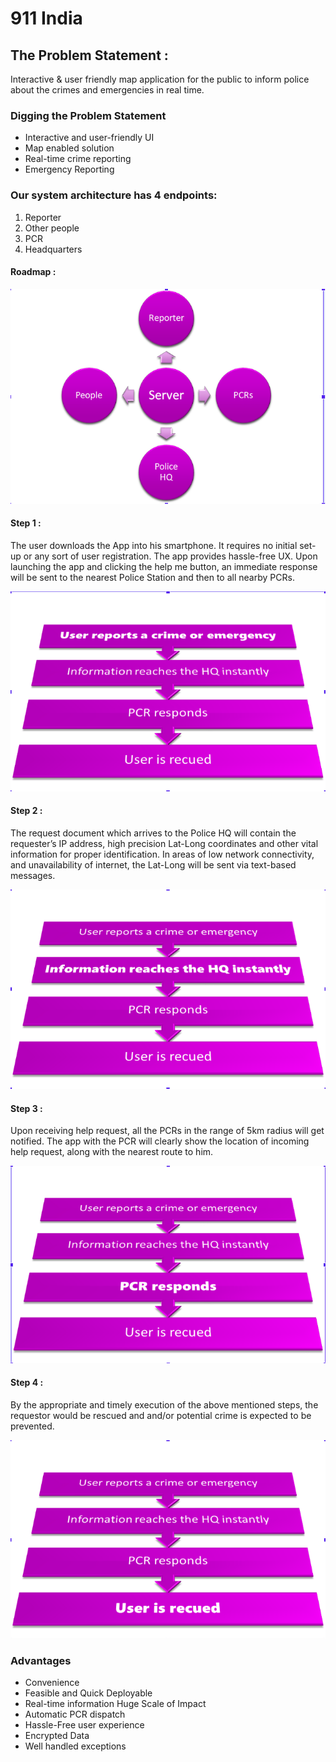 # 911 India

## The Problem Statement :
Interactive & user friendly map application
for the public to inform police about the
crimes and emergencies in real time.

### Digging the Problem Statement
* Interactive and user-friendly UI
* Map enabled solution
* Real-time crime reporting
* Emergency Reporting

### Our system architecture has 4 endpoints:
1. Reporter
2. Other people
3. PCR
4. Headquarters


#### Roadmap :
![endpoints](/images/1.png)

#### Step 1 :
The user downloads the App into his
smartphone.
It requires no initial set-up or any sort of
user registration. The app provides
hassle-free UX.
Upon launching the app and clicking
the help me button, an immediate
response will be sent to the nearest
Police Station and then to all nearby
PCRs.

![endpoints](/images/2.png)

#### Step 2 :
The request document which arrives to
the Police HQ will contain the
requester’s IP address, high precision
Lat-Long coordinates and other vital
information for proper identification.
In areas of low network connectivity,
and unavailability of internet, the
Lat-Long will be sent via text-based
messages.

![endpoints](/images/3.png)

#### Step 3 :
Upon receiving help request, all the
PCRs in the range of 5km radius will
get notified.
The app with the PCR will clearly show
the location of incoming help request,
along with the nearest route to him.

![endpoints](/images/4.png)


#### Step 4 :
By the appropriate and timely
execution of the above mentioned
steps, the requestor would be
rescued and and/or potential crime
is expected to be prevented.

![endpoints](/images/5.png)


### Advantages
* Convenience 
* Feasible and Quick Deployable
* Real-time information Huge Scale of Impact
* Automatic PCR dispatch 
* Hassle-Free user experience
* Encrypted Data 
* Well handled exceptions